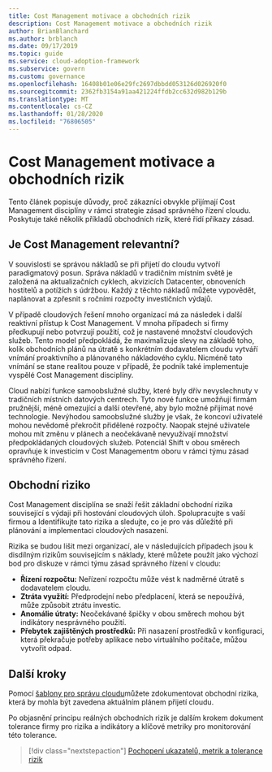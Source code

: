 ```yaml
---
title: Cost Management motivace a obchodních rizik
description: Cost Management motivace a obchodních rizik
author: BrianBlanchard
ms.author: brblanch
ms.date: 09/17/2019
ms.topic: guide
ms.service: cloud-adoption-framework
ms.subservice: govern
ms.custom: governance
ms.openlocfilehash: 16408b01e06e29fc2697dbbdd053126d026920f0
ms.sourcegitcommit: 2362fb3154a91aa421224ffdb2cc632d982b129b
ms.translationtype: MT
ms.contentlocale: cs-CZ
ms.lasthandoff: 01/28/2020
ms.locfileid: "76806505"
---
```

# <a name="cost-management-motivations-and-business-risks"></a>Cost Management motivace a obchodních rizik

Tento článek popisuje důvody, proč zákazníci obvykle přijímají Cost Management disciplíny v rámci strategie zásad správného řízení cloudu. Poskytuje také několik příkladů obchodních rizik, které řídí příkazy zásad.

<!-- markdownlint-disable MD026 -->

## <a name="is-cost-management-relevant"></a>Je Cost Management relevantní?

V souvislosti se správou nákladů se při přijetí do cloudu vytvoří paradigmatový posun. Správa nákladů v tradičním místním světě je založená na aktualizačních cyklech, akvizicích Datacenter, obnoveních hostitelů a potížích s údržbou. Každý z těchto nákladů můžete vypovědět, naplánovat a zpřesnit s ročními rozpočty investičních výdajů.

V případě cloudových řešení mnoho organizací má za následek i další reaktivní přístup k Cost Management. V mnoha případech si firmy předkupují nebo potvrzují použití, což je nastavené množství cloudových služeb. Tento model předpokládá, že maximalizuje slevy na základě toho, kolik obchodních plánů na útratě s konkrétním dodavatelem cloudu vytváří vnímání proaktivního a plánovaného nákladového cyklu. Nicméně tato vnímání se stane realitou pouze v případě, že podnik také implementuje vyspělé Cost Management disciplíny.

Cloud nabízí funkce samoobslužné služby, které byly dřív nevyslechnuty v tradičních místních datových centrech. Tyto nové funkce umožňují firmám pružnější, méně omezující a další otevřené, aby bylo možné přijímat nové technologie. Nevýhodou samoobslužné služby je však, že koncoví uživatelé mohou nevědomě překročit přidělené rozpočty. Naopak stejné uživatele mohou mít změnu v plánech a neočekávaně nevyužívají množství předpokládaných cloudových služeb. Potenciál Shift v obou směrech opravňuje k investicím v Cost Managementm oboru v rámci týmu zásad správného řízení.

## <a name="business-risk"></a>Obchodní riziko

Cost Management disciplína se snaží řešit základní obchodní rizika související s výdaji při hostování cloudových úloh. Spolupracujte s vaší firmou a Identifikujte tato rizika a sledujte, co je pro vás důležité při plánování a implementaci cloudových nasazení.

Rizika se budou lišit mezi organizací, ale v následujících případech jsou k disdílným rizikům souvisejícím s náklady, které můžete použít jako výchozí bod pro diskuze v rámci týmu zásad správného řízení v cloudu:

- **Řízení rozpočtu:** Neřízení rozpočtu může vést k nadměrné útratě s dodavatelem cloudu.
- **Ztráta využití:** Předprodejní nebo předplacení, která se nepoužívá, může způsobit ztrátu investic.
- **Anomálie útraty:** Neočekávané špičky v obou směrech mohou být indikátory nesprávného použití.
- **Přebytek zajištěných prostředků:** Při nasazení prostředků v konfiguraci, která překračuje potřeby aplikace nebo virtuálního počítače, můžou vytvořit odpad.

## <a name="next-steps"></a>Další kroky

Pomocí [šablony pro správu cloudu](./template.md)můžete zdokumentovat obchodní rizika, která by mohla být zavedena aktuálním plánem přijetí cloudu.

Po objasnění principu reálných obchodních rizik je dalším krokem dokument tolerance firmy pro rizika a indikátory a klíčové metriky pro monitorování této tolerance.

> [!div class="nextstepaction"]
> [Pochopení ukazatelů, metrik a tolerance rizik](./metrics-tolerance.md)
